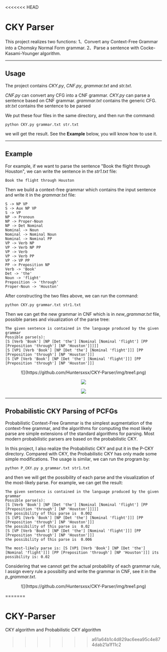 <<<<<<< HEAD
# CKY ParserThis project realizes two functions:1、Convert any Context-Free Grammar into a Chomsky Normal Form grammar.2、Parse a sentence with Cocke-Kasami-Younger algorithm.------## UsageThe project contains *CKY.py*, *CNF.py*, *grammar.txt* and *str.txt*.*CNF.py* can convert any CFG into a CNF grammar.*CKY.py* can parse a sentence based on CNF grammar.*grammar.txt* contains the generic CFG.*str.txt* contains the sentence to be parsedWe put these four files in the same directory, and then run the command:
```python CKY.py grammar.txt str.txt```
we will get the result.See the **Example** below, you will know how to use it.------## ExampleFor example, if we want to parse the sentence "Book the flight through Houston", we can write the sentence in the *str1.txt* file:
```Book the flight through Houston```
Then we build a context-free grammar which contains the input sentence and write it in the *grammar.txt* file:
```S -> NP VPS -> Aux NP VPS -> VPNP -> PronounNP -> Proper-NounNP -> Det NominalNominal -> NounNominal -> Nominal NounNominal -> Nominal PPVP -> Verb NPVP -> Verb NP PPVP -> VerbVP -> Verb PPVP -> VP PPPP -> Preposition NPVerb -> 'Book'Det -> 'the'Noun -> 'flight'Preposition -> 'through'Proper-Noun -> 'Houston'```
After constructing the two files above, we can run the command:
```python CKY.py grammar.txt str1.txt```
Then we can get the new grammar in CNF which is in *new_grammar.txt* file, possible parses and visualization of the parse tree:```The given sentence is contained in the language produced by the given grammarPossible parse(s):[S [Verb 'Book'] [NP [Det 'the'] [Nominal [Nominal 'flight'] [PP [Preposition 'through'] [NP 'Houston']]]]][S [VP1 [Verb 'Book'] [NP [Det 'the'] [Nominal 'flight']]] [PP [Preposition 'through'] [NP 'Houston']]][S [VP [Verb 'Book'] [NP [Det 'the'] [Nominal 'flight']]] [PP [Preposition 'through'] [NP 'Houston']]]```<center>![](https://github.com/Huntersxsx/CKY-Parser/img/tree1.png)

![](https://github.com/Huntersxsx/CKY-Parser/img/tree2.png)

![](https://github.com/Huntersxsx/CKY-Parser/img/tree3.png)

</center>
------## Probabilistic CKY Parsing of PCFGsProbabilistic Context-Free Grammar is the simplest augmentation of the context-free grammar, and the algorithms for computing the most likely parse are simple extensions of the standard algorithms for parsing. Most modern probabilistic parsers are based on the probabilistic CKY.In this project, I also realize the Probabilistic CKY and put it in the P-CKY directory. Compared with CKY, the Probabilistic CKY has only made some simple modifications. The usage is similar, we can run the program by:
```python P_CKY.py p_grammar.txt str1.txt```
and then we will get the possibility of each parse and the visualization of the most-likely parse.For example, we can get the result:
```The given sentence is contained in the language produced by the given grammarPossible parse(s):[S [Verb 'Book'] [NP [Det 'the'] [Nominal [Nominal 'flight'] [PP [Preposition 'through'] [NP 'Houston']]]]]the possibility of this parse is  0.002[S [VP1 [Verb 'Book'] [NP [Det 'the'] [Nominal 'flight']]] [PP [Preposition 'through'] [NP 'Houston']]]the possibility of this parse is  0.02[S [VP [Verb 'Book'] [NP [Det 'the'] [Nominal 'flight']]] [PP [Preposition 'through'] [NP 'Houston']]]the possibility of this parse is  0.006The most-likely parse is: [S [VP1 [Verb 'Book'] [NP [Det 'the'] [Nominal 'flight']]] [PP [Preposition 'through'] [NP 'Houston']]] its possibility is: 0.02```
Considering that we cannot get the actual probability of each grammar rule, I assign every rule a possibilty and write the grammar in CNF, see it in the *p_grammar.txt*.

<center>![](https://github.com/Huntersxsx/CKY-Parser/img/tree1.png)
</center>

=======
# CKY-Parser
CKY algorithm and Probabilistic CKY algorithm
>>>>>>> a61a64b1c4d829ac6eea95c4e874dab21a1f11c2
